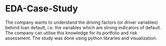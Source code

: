 # EDA-Case-Study
The company wants to understand the driving factors (or driver variables) behind loan default, i.e. the variables which are strong indicators of default.  The company can utilise this knowledge for its portfolio and risk assessment. The study was done using python libraries and visualization.
